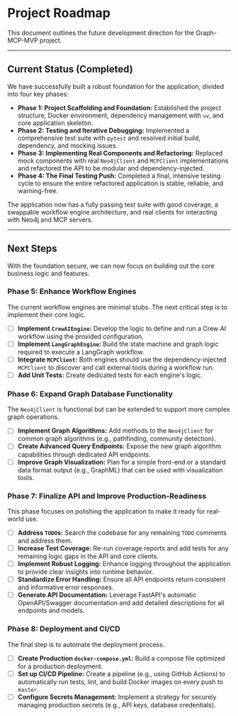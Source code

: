 # Project Roadmap

This document outlines the future development direction for the Graph-MCP-MVP project.

---

## Current Status (Completed)

We have successfully built a robust foundation for the application, divided into four key phases:

-   **Phase 1: Project Scaffolding and Foundation:** Established the project structure, Docker environment, dependency management with `uv`, and core application skeleton.
-   **Phase 2: Testing and Iterative Debugging:** Implemented a comprehensive test suite with `pytest` and resolved initial build, dependency, and mocking issues.
-   **Phase 3: Implementing Real Components and Refactoring:** Replaced mock components with real `Neo4jClient` and `MCPClient` implementations and refactored the API to be modular and dependency-injected.
-   **Phase 4: The Final Testing Push:** Completed a final, intensive testing cycle to ensure the entire refactored application is stable, reliable, and warning-free.

The application now has a fully passing test suite with good coverage, a swappable workflow engine architecture, and real clients for interacting with Neo4j and MCP servers.

---

## Next Steps

With the foundation secure, we can now focus on building out the core business logic and features.

### Phase 5: Enhance Workflow Engines

The current workflow engines are minimal stubs. The next critical step is to implement their core logic.

-   [ ] **Implement `CrewAIEngine`:** Develop the logic to define and run a Crew AI workflow using the provided configuration.
-   [ ] **Implement `LangGraphEngine`:** Build the state machine and graph logic required to execute a LangGraph workflow.
-   [ ] **Integrate `MCPClient`:** Both engines should use the dependency-injected `MCPClient` to discover and call external tools during a workflow run.
-   [ ] **Add Unit Tests:** Create dedicated tests for each engine's logic.

### Phase 6: Expand Graph Database Functionality

The `Neo4jClient` is functional but can be extended to support more complex graph operations.

-   [ ] **Implement Graph Algorithms:** Add methods to the `Neo4jClient` for common graph algorithms (e.g., pathfinding, community detection).
-   [ ] **Create Advanced Query Endpoints:** Expose the new graph algorithm capabilities through dedicated API endpoints.
-   [ ] **Improve Graph Visualization:** Plan for a simple front-end or a standard data format output (e.g., GraphML) that can be used with visualization tools.

### Phase 7: Finalize API and Improve Production-Readiness

This phase focuses on polishing the application to make it ready for real-world use.

-   [ ] **Address `TODO`s:** Search the codebase for any remaining `TODO` comments and address them.
-   [ ] **Increase Test Coverage:** Re-run coverage reports and add tests for any remaining logic gaps in the API and core clients.
-   [ ] **Implement Robust Logging:** Enhance logging throughout the application to provide clear insights into runtime behavior.
-   [ ] **Standardize Error Handling:** Ensure all API endpoints return consistent and informative error responses.
-   [ ] **Generate API Documentation:** Leverage FastAPI's automatic OpenAPI/Swagger documentation and add detailed descriptions for all endpoints and models.

### Phase 8: Deployment and CI/CD

The final step is to automate the deployment process.

-   [ ] **Create Production `docker-compose.yml`:** Build a compose file optimized for a production deployment.
-   [ ] **Set up CI/CD Pipeline:** Create a pipeline (e.g., using GitHub Actions) to automatically run tests, lint, and build Docker images on every push to `master`.
-   [ ] **Configure Secrets Management:** Implement a strategy for securely managing production secrets (e.g., API keys, database credentials). 